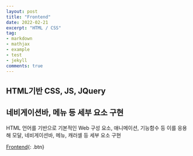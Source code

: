 ```yaml
---
layout: post
title: "Frontend"
date: 2022-02-21
excerpt: "HTML / CSS"
tag:
- markdown 
- mathjax
- example
- test
- jekyll
comments: true
---
```


## HTML기반 CSS, JS, JQuery
## 네비게이션바, 메뉴 등 세부 요소 구현
HTML 언어를 기반으로
기본적인 Web 구성 요소, 애니메이션, 기능함수 등
이를 응용해 모달, 네비게이션바, 메뉴, 캐러셀 등 세부 요소 구현

[Frontend](https://github.com/kids9702/VSCODESRC){: .btn}